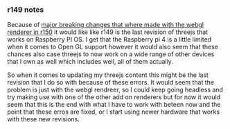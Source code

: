 ### r149 notes

Because of [major breaking changes that where made with the webgl renderer in r150]() it would like like r149 is the last revision of threejs that works on Raspberry PI OS. I get that the Raspberry pi 4 is a little limited when it comes to Open GL support however it would also seem that  these chances also case threejs to now work on a wide range of other devices that I own as well which includes well, all  of them actually.

So when it comes to updating my threejs content this might be the last revision that I do so with because of these errors. It would seem that the problem is just with the webgl rendreer, so I could keep going headless and try making use with one of the other add on renderers but for now it would seem that this is the end with what I have to work with beteen now and the point that these erros are fixed, or I start using newer hardware that works with these new revisions.